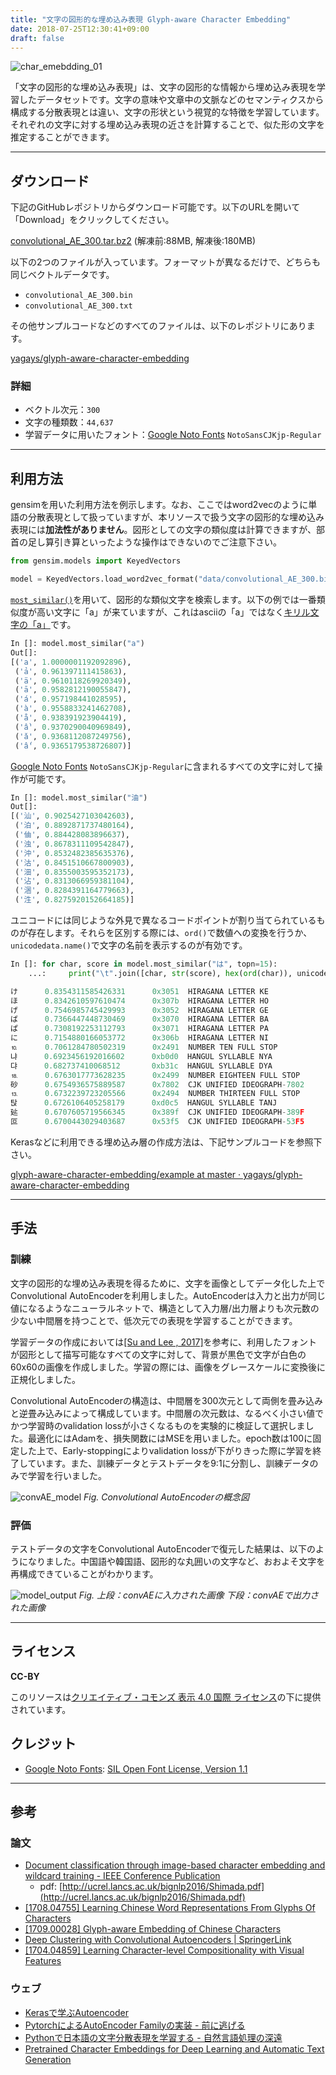 ```yaml
---
title: "文字の図形的な埋め込み表現 Glyph-aware Character Embedding"
date: 2018-07-25T12:30:41+09:00
draft: false
---
```


![char_emebdding_01](/img/char_emebdding_01.png)

「文字の図形的な埋め込み表現」は、文字の図形的な情報から埋め込み表現を学習したデータセットです。文字の意味や文章中の文脈などのセマンティクスから構成する分散表現とは違い、文字の形状という視覚的な特徴を学習しています。それぞれの文字に対する埋め込み表現の近さを計算することで、似た形の文字を推定することができます。

---

## ダウンロード

下記のGitHubレポジトリからダウンロード可能です。以下のURLを開いて「Download」をクリックしてください。

 [convolutional_AE_300.tar.bz2](https://github.com/yagays/glyph-aware-character-embedding/blob/master/convolutional_AE_300.tar.bz2) (解凍前:88MB, 解凍後:180MB)

以下の2つのファイルが入っています。フォーマットが異なるだけで、どちらも同じベクトルデータです。

- `convolutional_AE_300.bin`
- `convolutional_AE_300.txt`

その他サンプルコードなどのすべてのファイルは、以下のレポジトリにあります。

[yagays/glyph\-aware\-character\-embedding](https://github.com/yagays/glyph-aware-character-embedding)

### 詳細

- ベクトル次元：`300`
- 文字の種類数：`44,637`
- 学習データに用いたフォント：[Google Noto Fonts](https://www.google.com/get/noto/) `NotoSansCJKjp-Regular`

---

## 利用方法

gensimを用いた利用方法を例示します。なお、ここではword2vecのように単語の分散表現として扱っていますが、本リソースで扱う文字の図形的な埋め込み表現には**加法性がありません**。図形としての文字の類似度は計算できますが、部首の足し算引き算といったような操作はできないのでご注意下さい。

```py
from gensim.models import KeyedVectors

model = KeyedVectors.load_word2vec_format("data/convolutional_AE_300.bin", binary=True)
```

[`most_similar()`](https://radimrehurek.com/gensim/models/keyedvectors.html#gensim.models.keyedvectors.WordEmbeddingsKeyedVectors.most_similar)を用いて、図形的な類似文字を検索します。以下の例では一番類似度が高い文字に「а」が来ていますが、これはasciiの「a」ではなく[キリル文字の「a」](https://ja.wikipedia.org/wiki/%D0%90)です。

```py
In []: model.most_similar("a")
Out[]:
[('а', 1.0000001192092896),
 ('ả', 0.961397111415863),
 ('ä', 0.9610118269920349),
 ('ā', 0.9582812190055847),
 ('á', 0.957198441028595),
 ('à', 0.9558833241462708),
 ('å', 0.938391923904419),
 ('ầ', 0.9370290040969849),
 ('ǎ', 0.9368112087249756),
 ('ấ', 0.9365179538726807)]
```

[Google Noto Fonts](https://www.google.com/get/noto/) `NotoSansCJKjp-Regular`に含まれるすべての文字に対して操作が可能です。

```py
In []: model.most_similar("油")
Out[]:
[('汕', 0.9025427103042603),
 ('泊', 0.8892871737480164),
 ('伷', 0.884428083896637),
 ('浊', 0.8678311109542847),
 ('沖', 0.8532482385635376),
 ('沽', 0.8451510667800903),
 ('沺', 0.8355003595352173),
 ('沾', 0.8313066959381104),
 ('涃', 0.8284391164779663),
 ('泩', 0.8275920152664185)]
```

ユニコードには同じような外見で異なるコードポイントが割り当てられているものが存在します。それらを区別する際には、`ord()`で数値への変換を行うか、`unicodedata.name()`で文字の名前を表示するのが有効です。

```py
In []: for char, score in model.most_similar("は", topn=15):
    ...:     print("\t".join([char, str(score), hex(ord(char)), unicodedata.name(char, "UNKNOWN")]))

け      0.8354311585426331      0x3051  HIRAGANA LETTER KE
ほ      0.8342610597610474      0x307b  HIRAGANA LETTER HO
げ      0.7546985745429993      0x3052  HIRAGANA LETTER GE
ば      0.7366447448730469      0x3070  HIRAGANA LETTER BA
ぱ      0.7308192253112793      0x3071  HIRAGANA LETTER PA
に      0.7154880166053772      0x306b  HIRAGANA LETTER NI
⒑      0.7061284780502319      0x2491  NUMBER TEN FULL STOP
냐      0.6923456192016602      0xb0d0  HANGUL SYLLABLE NYA
댜      0.682737410068512       0xb31c  HANGUL SYLLABLE DYA
⒙      0.6763017773628235      0x2499  NUMBER EIGHTEEN FULL STOP
砂      0.6754936575889587      0x7802  CJK UNIFIED IDEOGRAPH-7802
⒔      0.6732239723205566      0x2494  NUMBER THIRTEEN FULL STOP
탅      0.6726106405258179      0xd0c5  HANGUL SYLLABLE TANJ
㢟      0.6707605719566345      0x389f  CJK UNIFIED IDEOGRAPH-389F
叵      0.6700443029403687      0x53f5  CJK UNIFIED IDEOGRAPH-53F5
```

Kerasなどに利用できる埋め込み層の作成方法は、下記サンプルコードを参照下さい。

[glyph\-aware\-character\-embedding/example at master · yagays/glyph\-aware\-character\-embedding](https://github.com/yagays/glyph-aware-character-embedding/tree/master/example)

---

## 手法
### 訓練

文字の図形的な埋め込み表現を得るために、文字を画像としてデータ化した上でConvolutional AutoEncoderを利用しました。AutoEncoderは入力と出力が同じ値になるようなニューラルネットで、構造として入力層/出力層よりも次元数の少ない中間層を持つことで、低次元での表現を学習することができます。

学習データの作成においては[[Su and Lee , 2017]](https://arxiv.org/abs/1708.04755)を参考に、利用したフォントが図形として描写可能なすべての文字に対して、背景が黒色で文字が白色の60x60の画像を作成しました。学習の際には、画像をグレースケールに変換後に正規化しました。

Convolutional AutoEncoderの構造は、中間層を300次元として両側を畳み込みと逆畳み込みによって構成しています。中間層の次元数は、なるべく小さい値でかつ学習時のvalidation lossが小さくなるものを実験的に検証して選択しました。最適化にはAdamを、損失関数にはMSEを用いました。epoch数は100に固定した上で、Early-stoppingによりvalidation lossが下がりきった際に学習を終了しています。また、訓練データとテストデータを9:1に分割し、訓練データのみで学習を行いました。

![convAE_model](/img/convAE_model.png)
  _Fig. Convolutional AutoEncoderの概念図_

### 評価

テストデータの文字をConvolutional AutoEncoderで復元した結果は、以下のようになりました。中国語や韓国語、図形的な丸囲いの文字など、おおよそ文字を再構成できていることがわかります。

![model_output](/img/model_output.png)
  _Fig. 上段：convAEに入力された画像 下段：convAEで出力された画像_

---

## ライセンス

**CC-BY**

このリソースは<a rel="license" href="http://creativecommons.org/licenses/by/4.0/">クリエイティブ・コモンズ 表示 4.0 国際 ライセンス</a>の下に提供されています。

## クレジット

- [Google Noto Fonts](https://www.google.com/get/noto/): [SIL Open Font License, Version 1.1](https://scripts.sil.org/cms/scripts/page.php?site_id=nrsi&id=OFL)

---

## 参考
### 論文
- [Document classification through image\-based character embedding and wildcard training \- IEEE Conference Publication](https://ieeexplore.ieee.org/document/7841067/)
  - pdf: [http://ucrel.lancs.ac.uk/bignlp2016/Shimada.pdf](http://ucrel.lancs.ac.uk/bignlp2016/Shimada.pdf)
- [\[1708\.04755\] Learning Chinese Word Representations From Glyphs Of Characters](https://arxiv.org/abs/1708.04755)
- [\[1709\.00028\] Glyph\-aware Embedding of Chinese Characters](https://arxiv.org/abs/1709.00028)
- [Deep Clustering with Convolutional Autoencoders \| SpringerLink](https://link.springer.com/chapter/10.1007/978-3-319-70096-0_39)
- [\[1704\.04859\] Learning Character\-level Compositionality with Visual Features](https://arxiv.org/abs/1704.04859)

### ウェブ

- [Kerasで学ぶAutoencoder](https://elix-tech.github.io/ja/2016/07/17/autoencoder.html)
- [PytorchによるAutoEncoder Familyの実装 \- 前に逃げる](http://dl-kento.hatenablog.com/entry/2018/02/22/200811)
- [Pythonで日本語の文字分散表現を学習する \- 自然言語処理の深遠](http://hironsan.hatenablog.com/entry/learning-character-embeddings)
- [Pretrained Character Embeddings for Deep Learning and Automatic Text Generation](https://minimaxir.com/2017/04/char-embeddings/)
